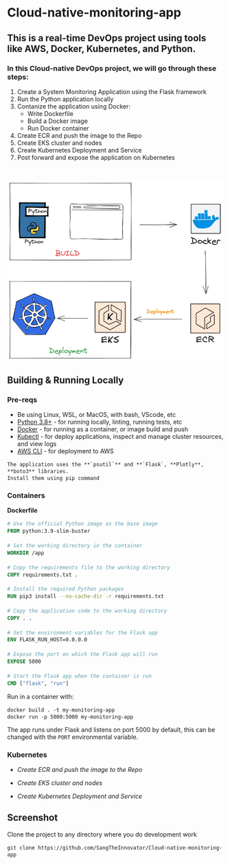 # Cloud-native-monitoring-app

## This is a real-time DevOps project using tools like AWS, Docker, Kubernetes, and Python.

### In this Cloud-native DevOps project, we will go through these steps:

1. Create a System Monitoring Application using the Flask framework
2. Run the Python application locally
3. Contanize the application using Docker:
   -  Write Dockerfile
   -  Build a Docker image
   -  Run Docker container
5. Create ECR and push the image to the Repo
6. Create EKS cluster and nodes
7. Create Kubernetes Deployment and Service
8. Post forward and expose the application on Kubernetes
   
<br>

![project_diagram](diagram.png)


## Building & Running Locally

### Pre-reqs

- Be using Linux, WSL, or MacOS, with bash, VScode, etc
- [Python 3.8+](https://www.python.org/downloads/) - for running locally, linting, running tests, etc
- [Docker](https://docs.docker.com/get-docker/) - for running as a container, or image build and push
- [Kubectl](https://kubernetes.io/docs/tasks/tools/) - for deploy applications, inspect and manage cluster resources, and view logs
- [AWS CLI](https://aws.amazon.com/cli/) - for deployment to AWS

```
The application uses the **`psutil`** and **`Flask`, **Plotly**, **boto3** libraries. 
Install them using pip command
```

### Containers

**Dockerfile**

```Dockerfile
# Use the official Python image as the base image
FROM python:3.9-slim-buster

# Set the working directory in the container
WORKDIR /app

# Copy the requirements file to the working directory
COPY requirements.txt .

# Install the required Python packages
RUN pip3 install --no-cache-dir -r requirements.txt 

# Copy the application code to the working directory
COPY . .

# Set the environment variables for the Flask app
ENV FLASK_RUN_HOST=0.0.0.0

# Expose the port on which the Flask app will run
EXPOSE 5000

# Start the Flask app when the container is run
CMD ["flask", "run"]
```

Run in a container with:

```
docker build . -t my-monitoring-app
docker run -p 5000:5000 my-monitoring-app
```

The app runs under Flask and listens on port 5000 by default, this can be changed with the `PORT` environmental variable.


### Kubernetes

- *Create ECR and push the image to the Repo*
   

- *Create EKS cluster and nodes*

- *Create Kubernetes Deployment and Service*


## Screenshot


Clone the project to any directory where you do development work

```
git clone https://github.com/SangTheInnovator/Cloud-native-monitoring-app
```

